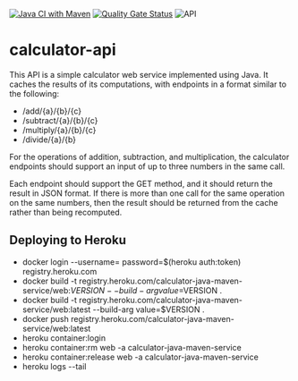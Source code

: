 [![Java CI with Maven](https://github.com/govindarajanv/calculator-api/actions/workflows/java-maven-api-master.yml/badge.svg)](https://github.com/govindarajanv/calculator-api/actions/workflows/java-maven-api-master.yml)
[![Quality Gate Status](https://sonarcloud.io/api/project_badges/measure?project=govindarajanv_calculator-api&metric=alert_status)](https://sonarcloud.io/dashboard?id=govindarajanv_calculator-api)
![API](https://img.shields.io/website?url=https%3A%2F%2Fcalculator-java-maven-service.herokuapp.com%2Faddition%2F1%2F2%2F3)

# calculator-api

This API is a simple calculator web service implemented using Java. It caches the results of its computations, with endpoints in a format similar to the following:

- /add/{a}/{b}/{c}
- /subtract/{a}/{b}/{c}
- /multiply/{a}/{b}/{c}
- /divide/{a}/{b}

For the operations of addition, subtraction, and multiplication, the calculator endpoints should support an input of up to three numbers in the same call.

Each endpoint should support the GET method, and it should return the result in JSON format. If there is more than one call for the same operation on the same numbers, then the result should be returned from the cache rather than being recomputed. 

## Deploying to Heroku

* docker login --username=<email> password=$(heroku auth:token) registry.heroku.com
* docker build -t registry.heroku.com/calculator-java-maven-service/web:$VERSION --build-arg value=$VERSION .
* docker build -t registry.heroku.com/calculator-java-maven-service/web:latest --build-arg value=$VERSION .
* docker push registry.heroku.com/calculator-java-maven-service/web:latest
* heroku container:login
* heroku container:rm web -a calculator-java-maven-service
* heroku container:release web -a calculator-java-maven-service
* heroku logs --tail
